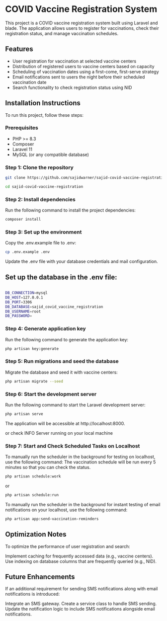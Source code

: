 # COVID Vaccine Registration System

This project is a COVID vaccine registration system built using Laravel and blade. The application allows users to register for vaccinations, check their registration status, and manage vaccination schedules.

## Features

- User registration for vaccination at selected vaccine centers
- Distribution of registered users to vaccine centers based on capacity
- Scheduling of vaccination dates using a first-come, first-serve strategy
- Email notifications sent to users the night before their scheduled vaccination date
- Search functionality to check registration status using NID

## Installation Instructions

To run this project, follow these steps:

### Prerequisites

- PHP >= 8.3
- Composer
- Laravel 11
- MySQL (or any compatible database)

### Step 1: Clone the repository

```bash
git clone https://github.com/sajidwarner/sajid-covid-vaccine-registration.git
```
```bash
cd sajid-covid-vaccine-registration
```

### Step 2: Install dependencies
Run the following command to install the project dependencies:



```bash
composer install
```

### Step 3: Set up the environment

Copy the .env.example file to .env:

```bash
cp .env.example .env
```
Update the .env file with your database credentials and mail configuration.


## Set up the database in the .env file:


```bash

DB_CONNECTION=mysql
DB_HOST=127.0.0.1
DB_PORT=3306
DB_DATABASE=sajid_covid_vaccine_registration
DB_USERNAME=root
DB_PASSWORD=

```


### Step 4: Generate application key
Run the following command to generate the application key:


```bash
php artisan key:generate
```


### Step 5: Run migrations and seed the database
Migrate the database and seed it with vaccine centers:


```bash
php artisan migrate --seed
```

### Step 6: Start the development server
Run the following command to start the Laravel development server:


```bash
php artisan serve
```
The application will be accessible at http://localhost:8000.

or check  INFO  Server running on your local machine


### Step 7: Start and Check Scheduled Tasks on Localhost
To manually run the scheduler in the background for testing on localhost, use the following command:
The vaccination schedule will be run every 5 minutes so that you can check the status.


```bash
php artisan schedule:work
```
or 
```bash
php artisan schedule:run
```

To manually run the scheduler in the background for instant testing of email notifications on your localhost, use the following command:

```bash
php artisan app:send-vaccination-reminders
```

## Optimization Notes
To optimize the performance of user registration and search:

Implement caching for frequently accessed data (e.g., vaccine centers).
Use indexing on database columns that are frequently queried (e.g., NID).


## Future Enhancements
If an additional requirement for sending SMS notifications along with email notifications is introduced:

Integrate an SMS gateway.
Create a service class to handle SMS sending.
Update the notification logic to include SMS notifications alongside email notifications.

